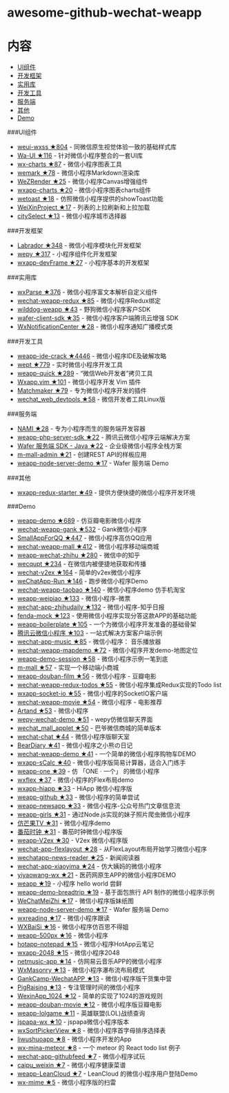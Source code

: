 # awesome-github-wechat-weapp 
# 内容 

- [UI组件](#UI组件) 
- [开发框架](#开发框架) 
- [实用库](#实用库) 
- [开发工具](#开发工具) 
- [服务端](#服务端) 
- [其他](#其他) 
- [Demo](#Demo) 

###UI组件 

- [weui-wxss ★804](https://github.com/weui/weui-wxss) - 同微信原生视觉体验一致的基础样式库 
- [Wa-UI ★116](https://github.com/liujians/Wa-UI) - 针对微信小程序整合的一套UI库 
- [wx-charts ★87](https://github.com/xiaolin3303/wx-charts) - 微信小程序图表工具 
- [wemark ★78](https://github.com/TooBug/wemark) - 微信小程序Markdown渲染库 
- [WeZRender ★25](https://github.com/guyoung/WeZRender) - 微信小程序Canvas增强组件 
- [wxapp-charts ★20](https://github.com/hawx1993/wxapp-charts) - 微信小程序图表charts组件 
- [wetoast ★18](https://github.com/kiinlam/wetoast) - 仿照微信小程序提供的showToast功能 
- [WeiXinProject ★17](https://github.com/lidong1665/WeiXinProject) - 列表的上拉刷新和上拉加载 
- [citySelect ★13](https://github.com/chenjinxinlove/citySelect) - 微信小程序城市选择器 

###开发框架 

- [Labrador ★348](https://github.com/maichong/labrador) - 微信小程序模块化开发框架 
- [wepy ★317](https://github.com/wepyjs/wepy) - 小程序组件化开发框架 
- [wxapp-devFrame ★27](https://github.com/hss01248/wxapp-devFrame) - 小程序基本的开发框架 

###实用库 

- [wxParse ★376](https://github.com/icindy/wxParse) - 微信小程序富文本解析自定义组件 
- [wechat-weapp-redux ★85](https://github.com/charleyw/wechat-weapp-redux) - 微信小程序Redux绑定 
- [wilddog-weapp ★43](https://github.com/WildDogTeam/wilddog-weapp) - 野狗微信小程序客户SDK 
- [wafer-client-sdk ★35](https://github.com/tencentyun/weapp-client-sdk) - 微信小程序客户端腾讯云增强 SDK 
- [WxNotificationCenter ★28](https://github.com/icindy/WxNotificationCenter) - 微信小程序通知广播模式类 

###开发工具 

- [weapp-ide-crack ★4446](https://github.com/gavinkwoe/weapp-ide-crack) - 微信小程序IDE及破解攻略 
- [wept ★779](https://github.com/chemzqm/wept) - 实时微信小程序开发工具 
- [weapp-quick ★289](https://github.com/phodal/weapp-quick) - “微信Web开发者”拷贝工具 
- [Wxapp.vim ★101](https://github.com/chemzqm/wxapp.vim) - 微信小程序开发 Vim 插件 
- [Matchmaker ★79](https://github.com/lypeer/Matchmaker) - 专为微信小程序开发的插件 
- [wechat_web_devtools ★58](https://github.com/yuan1994/wechat_web_devtools) - 微信开发者工具Linux版 

###服务端 

- [NAMI ★28](https://github.com/wodenwang/nami) - 专为小程序而生的服务端开发容器 
- [weapp-php-server-sdk ★22](https://github.com/tencentyun/weapp-php-server-sdk) - 腾讯云微信小程序云端解决方案 
- [Wafer 服务端 SDK - Java ★22](https://github.com/tencentyun/weapp-java-server-sdk) - 企业级微信小程序全栈方案 
- [m-mall-admin ★21](https://github.com/skyvow/m-mall-admin) - 创建REST API的样板应用 
- [weapp-node-server-demo ★17](https://github.com/tencentyun/weapp-node-server-demo) - Wafer 服务端 Demo 

###其他 

- [wxapp-redux-starter ★49](https://github.com/qixiuss/wxapp-redux-starter) - 提供方便快捷的微信小程序开发环境 

###Demo 

- [weapp-demo ★689](https://github.com/zce/weapp-demo) - 仿豆瓣电影微信小程序 
- [wechat-weapp-gank ★532](https://github.com/lypeer/wechat-weapp-gank) - Gank微信小程序 
- [SmallAppForQQ ★447](https://github.com/xiehui999/SmallAppForQQ) - 微信小程序高仿QQ应用 
- [wechat-weapp-mall ★412](https://github.com/liuxuanqiang/wechat-weapp-mall) - 微信小程序移动端商城 
- [weapp-wechat-zhihu ★280](https://github.com/RebeccaHanjw/weapp-wechat-zhihu) - 微信中的知乎 
- [wecqupt ★234](https://github.com/lanshan-studio/wecqupt) - 在微信内被便捷地获取和传播 
- [wechat-v2ex ★164](https://github.com/jectychen/wechat-v2ex) - 简单的v2ex微信小程序 
- [weChatApp-Run ★146](https://github.com/alanwangmodify/weChatApp-Run) - 跑步微信小程序Demo 
- [wechat-weapp-taobao ★140](https://github.com/ChangQing666/wechat-weapp-taobao) - 微信小程序demo 仿手机淘宝 
- [weapp-weipiao ★133](https://github.com/wangmingjob/weapp-weipiao) - 微信小程序-微票 
- [wechat-app-zhihudaily ★132](https://github.com/myronliu347/wechat-app-zhihudaily) - 微信小程序-知乎日报 
- [fenda-mock ★123](https://github.com/davedavehong/fenda-mock) - 使用微信小程序实现分答这款APP的基础功能 
- [weapp-boilerplate ★105](https://github.com/zce/weapp-boilerplate) - 一个为微信小程序开发准备的基础骨架 
- [腾讯云微信小程序 ★103](https://github.com/tencentyun/weapp-client-demo) - 一站式解决方案客户端示例 
- [wechat-app-music ★85](https://github.com/eyasliu/wechat-app-music) - 微信小程序： 音乐播放器 
- [wechat-weapp-mapdemo ★72](https://github.com/giscafer/wechat-weapp-mapdemo) - 微信小程序开发demo-地图定位 
- [weapp-demo-session ★58](https://github.com/CFETeam/weapp-demo-session) - 微信小程序示例一笔到底 
- [m-mall ★57](https://github.com/skyvow/m-mall) - 实现一个移动端小商城 
- [weapp-douban-film ★56](https://github.com/hingsir/weapp-douban-film) - 微信小程序 - 豆瓣电影 
- [wechat-weapp-redux-todos ★55](https://github.com/charleyw/wechat-weapp-redux-todos) - 微信小程序集成Redux实现的Todo list 
- [wxapp-socket-io ★55](https://github.com/fanweixiao/wxapp-socket-io) - 微信小程序的SocketIO客户端 
- [wechat-weapp-movie ★54](https://github.com/yesifeng/wechat-weapp-movie) - 微信小程序 - 电影推荐 
- [Artand ★53](https://github.com/SuperKieran/weapp-artand) - 微信小程序 
- [wepy-wechat-demo ★51](https://github.com/wepyjs/wepy-wechat-demo) - wepy仿微信聊天界面 
- [wechat_mall_applet ★50](https://github.com/bayetech/wechat_mall_applet) - 巴爷微信商城的简单版本 
- [wechat-chat ★44](https://github.com/ericzyh/wechat-chat) - 微信小程序版聊天室 
- [BearDiary ★41](https://github.com/harveyqing/BearDiary) - 微信小程序之小熊の日记 
- [wechat-weapp-demo ★41](https://github.com/SeptemberMaples/wechat-weapp-demo) - 一个简单的微信小程序购物车DEMO 
- [wxapp-sCalc ★40](https://github.com/dunizb/wxapp-sCalc) - 微信小程序版简易计算器，适合入门练手 
- [weapp-one ★39](https://github.com/ahonn/weapp-one) - 仿 「ONE · 一个」 的微信小程序 
- [wxflex ★37](https://github.com/icindy/wxflex) - 微信小程序的Flex布局demo 
- [wxapp-hiapp ★33](https://github.com/BelinChung/wxapp-hiapp) - HiApp 微信小程序版 
- [weapp-github ★33](https://github.com/zhengxiaowai/weapp-github) - 微信小程序的简单尝试 
- [weapp-newsapp ★33](https://github.com/hijiangtao/weapp-newsapp) - 微信小程序-公众号热门文章信息流 
- [weapp-girls ★31](https://github.com/litt1e-p/weapp-girls) - 通过Node.js实现的妹子照片爬虫微信小程序 
- [仿芒果TV ★31](https://github.com/web-Marker/wechat-Development) - 微信小程序demo 
- [番茄时钟 ★31](https://github.com/kraaas/timer) - 番茄时钟微信小程序版 
- [weapp-V2ex ★30](https://github.com/bestony/weapp-V2ex) - V2ex 微信小程序版 
- [wechat-app-flexlayout ★28](https://github.com/hardog/wechat-app-flexlayout) - 从FlexLayout布局开始学习微信小程序 
- [wechatapp-news-reader ★25](https://github.com/vace/wechatapp-news-reader) - 新闻阅读器 
- [wechat-app-xiaoyima ★24](https://github.com/iamjs1/wechat-app-xiaoyima) - 仿大姨妈的微信小程序 
- [yiyaowang-wx ★21](https://github.com/jiabinxu/yiyaowang-wx) - 医药网原生APP的微信小程序DEMO 
- [weapp ★19](https://github.com/kunkun12/weapp) - 小程序 hello world 尝鲜 
- [weapp-demo-breadtrip ★19](https://github.com/romoo/weapp-demo-breadtrip) - 基于面包旅行 API 制作的微信小程序示例 
- [WeChatMeiZhi ★17](https://github.com/brucevanfdm/WeChatMeiZhi) - 微信小程序版妹纸图 
- [weapp-node-server-demo ★17](https://github.com/tencentyun/weapp-node-server-demo) - Wafer 服务端 Demo 
- [wxreading ★17](https://github.com/gxmzjxk/wxreading) - 微信小程序跟读 
- [WXBaiSi ★16](https://github.com/SureZhangHW/WXBaiSi) - 微信小程序仿百思不得姐 
- [weapp-500px ★16](https://github.com/fluency03/weapp-500px) - 微信小程序 
- [hotapp-notepad ★15](https://github.com/hotapp888/hotapp-notepad) - 微信小程序HotApp云笔记 
- [wxapp-2048 ★15](https://github.com/natee/wxapp-2048) - 微信小程序2048 
- [netmusic-app ★14](https://github.com/sqaiyan/netmusic-app) - 仿网易云音乐APP的微信小程序 
- [WxMasonry ★13](https://github.com/icindy/WxMasonry) - 微信小程序瀑布流布局模式 
- [GankCamp-WechatAPP ★13](https://github.com/iwgang/GankCamp-WechatAPP) - 微信小程序版干货集中营 
- [PigRaising ★13](https://github.com/SeaHub/PigRaising) - 专注管理时间的微信小程序 
- [WexinApp_1024 ★12](https://github.com/RedLove/WexinApp_1024) - 简单的实现了1024的游戏规则 
- [weapp-douban-movie ★12](https://github.com/David-Guo/weapp-douban-movie) - 微信小程序版豆瓣电影 
- [weapp-lolgame ★11](https://github.com/xiaowenxia/weapp-lolgame) - 英雄联盟(LOL)战绩查询 
- [jspapa-wx ★10](https://github.com/biggerV/jspapa-wx) - jspapa微信小程序版本 
- [wxSortPickerView ★8](https://github.com/icindy/wxSortPickerView) - 微信小程序首字母排序选择表 
- [liwushuoapp ★8](https://github.com/chongbenben/liwushuoapp) - 微信小程序开发的App 
- [wx-mina-meteor ★8](https://github.com/leijing7/wx-mina-meteor) - 一个 meteor 的 React todo list 例子 
- [wechat-app-githubfeed ★7](https://github.com/uniquexiaobai/wechat-app-githubfeed) - 微信小程序试玩 
- [caipu_weixin ★7](https://github.com/bestTao/caipu_weixin) - 微信小程序健康菜谱 
- [weapp-LeanCloud ★7](https://github.com/bestony/weapp-LeanCloud) - LeanCloud 的微信小程序用户登陆Demo 
- [wx-mime ★5](https://github.com/jsongo/wx-mime) - 微信小程序版的扫雷 
